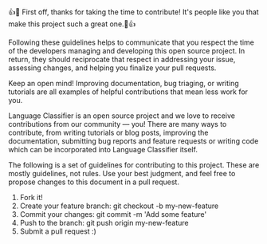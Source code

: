 
:+1::tada: First off, thanks for taking the time to contribute! It's people like you that make this project such a great one.:tada::+1:

Following these guidelines helps to communicate that you respect the time of the developers managing and developing this open source project. In return, they should reciprocate that respect in addressing your issue, assessing changes, and helping you finalize your pull requests.


Keep an open mind! Improving documentation, bug triaging, or writing tutorials are all examples of helpful contributions that mean less work for you.


Language Classifier is an open source project and we love to receive contributions from our community — you! There are many ways to contribute, from writing tutorials or blog posts, improving the documentation, submitting bug reports and feature requests or writing code which can be incorporated into Language Classifier itself.


The following is a set of guidelines for contributing to this project. These are mostly guidelines, not rules. Use your best judgment, and feel free to propose changes to this document in a pull request.

1.  Fork it!
2.  Create your feature branch: git checkout -b my-new-feature
3.  Commit your changes: git commit -m 'Add some feature'
4.  Push to the branch: git push origin my-new-feature
5.  Submit a pull request :)
